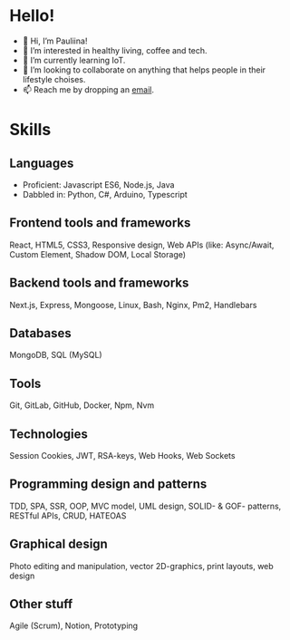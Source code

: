 # Hello!
- 👋 Hi, I’m Pauliina!
- 👀 I’m interested in healthy living, coffee and tech. 
- 🌱 I’m currently learning IoT.
- 💞️ I’m looking to collaborate on anything that helps people in their lifestyle choises.
- 📫 Reach me by dropping an [email](mailto:pauliina.raitaniemi@gmail.com).

# Skills
## Languages
- Proficient: Javascript ES6, Node.js, Java
- Dabbled in: Python, C#, Arduino, Typescript

## Frontend tools and frameworks
React, HTML5, CSS3, Responsive design, Web APIs (like: Async/Await, Custom Element, Shadow DOM, Local Storage)

## Backend tools and frameworks
Next.js, Express, Mongoose, Linux, Bash, Nginx, Pm2, Handlebars

## Databases
MongoDB, SQL (MySQL)

## Tools
Git, GitLab, GitHub, Docker, Npm, Nvm

## Technologies
Session Cookies, JWT, RSA-keys, Web Hooks, Web Sockets

## Programming design and patterns
TDD, SPA, SSR, OOP, MVC model, UML design, SOLID- & GOF- patterns, RESTful APIs, CRUD, HATEOAS

## Graphical design
Photo editing and manipulation, vector 2D-graphics, print layouts, web design

## Other stuff
Agile (Scrum), Notion, Prototyping
